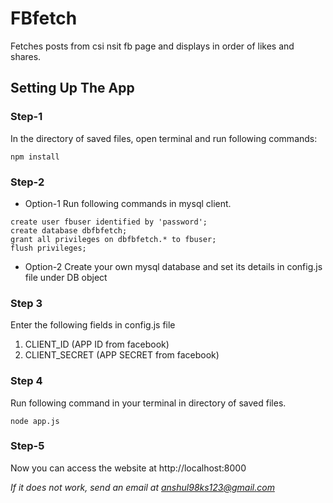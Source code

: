 # FBfetch
Fetches posts from csi nsit fb page and displays in order of likes and shares.

## Setting Up The App

### Step-1
In the directory of saved files, open terminal and run following commands: 
```
npm install
```

### Step-2
* Option-1
Run following commands in mysql client.
```
create user fbuser identified by 'password';
create database dbfbfetch;
grant all privileges on dbfbfetch.* to fbuser;
flush privileges;
```
* Option-2
Create your own mysql database and set its details in config.js file under DB object

### Step 3
Enter the following fields in config.js file
1. CLIENT_ID (APP ID from facebook)
1. CLIENT_SECRET (APP SECRET from facebook)

### Step 4
Run following command in your terminal in directory of saved files.
```
node app.js
```

### Step-5
Now you can access the website at http://localhost:8000

*If it does not work, send an email at anshul98ks123@gmail.com*
